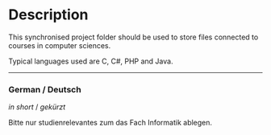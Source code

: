 Description
===========

This synchronised project folder should be used to store files connected
to courses in computer sciences.

Typical languages used are C, C#, PHP and Java.

---------------

### German / Deutsch

_in short_ / _gekürzt_

Bitte nur studienrelevantes zum das Fach Informatik ablegen.
